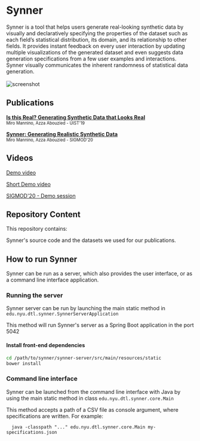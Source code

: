 # Synner

Synner is a tool that helps users generate real-looking synthetic data by visually and declaratively specifying the 
properties of the dataset such as each field’s statistical distribution, its domain, and its relationship to other fields. 
It provides instant feedback on every user interaction by updating multiple visualizations of the generated dataset and 
even suggests data generation specifications from a few user examples and interactions. Synner visually communicates 
the inherent randomness of statistical data generation. 
<br/><br/>
![screenshot](https://github.com/huda-lab/synner/blob/resources/synner-ui-sigmod.png)


## Publications

**[Is this Real? Generating Synthetic Data that Looks Real](https://dl.acm.org/doi/10.1145/3332165.3347866)**
<br/>
<span style="font-size:80%">Miro Mannino, Azza Abouzied - UIST'19</span>

**[Synner: Generating Realistic Synthetic Data](https://dl.acm.org/doi/abs/10.1145/3318464.3384696)**
<br/>
<span style="font-size:80%">Miro Mannino, Azza Abouzied - SIGMOD'20</span>

## Videos

[Demo video](https://www.youtube.com/watch?v=5LuHyJsKY3I)

[Short Demo video](https://www.youtube.com/watch?v=dS6dS5JdNr8)

[SIGMOD'20 - Demo session](https://youtu.be/2LaLpc2r1U4)

## Repository Content

This repository contains:

Synner's source code and the datasets we used for our publications.

## How to run Synner

Synner can be run as a server, which also provides the user interface, or as a command line interface application.


### Running the server

Synner server can be run by launching the main static method in `edu.nyu.dtl.synner.SynnerServerApplication`

This method will run Synner's server as a Spring Boot application in the port 5042

#### Install front-end dependencies

```bash
cd /path/to/synner/synner-server/src/main/resources/static
bower install
```

### Command line interface

Synner can be launched from the command line interface with Java by using the main static method in 
class `edu.nyu.dtl.synner.core.Main`

This method accepts a path of a CSV file as console argument, where specifications are written. For example:

```
  java -classpath "..." edu.nyu.dtl.synner.core.Main my-specifications.json
```



